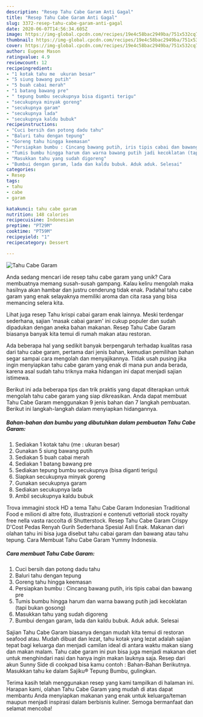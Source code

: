```yaml
---
description: "Resep Tahu Cabe Garam Anti Gagal"
title: "Resep Tahu Cabe Garam Anti Gagal"
slug: 3372-resep-tahu-cabe-garam-anti-gagal
date: 2020-06-07T14:56:34.605Z
image: https://img-global.cpcdn.com/recipes/19e4c58bac2949ba/751x532cq70/tahu-cabe-garam-foto-resep-utama.jpg
thumbnail: https://img-global.cpcdn.com/recipes/19e4c58bac2949ba/751x532cq70/tahu-cabe-garam-foto-resep-utama.jpg
cover: https://img-global.cpcdn.com/recipes/19e4c58bac2949ba/751x532cq70/tahu-cabe-garam-foto-resep-utama.jpg
author: Eugene Mason
ratingvalue: 4.9
reviewcount: 12
recipeingredient:
- "1 kotak tahu me  ukuran besar"
- "5 siung bawang putih"
- "5 buah cabai merah"
- "1 batang bawang pre"
- " tepung bumbu secukupnya bisa diganti terigu"
- "secukupnya minyak goreng"
- "secukupnya garam"
- "secukupnya lada"
- "secukupnya kaldu bubuk"
recipeinstructions:
- "Cuci bersih dan potong dadu tahu"
- "Baluri tahu dengan tepung"
- "Goreng tahu hingga keemasan"
- "Persiapkan bumbu : Cincang bawang putih, iris tipis cabai dan bawang pre"
- "Tumis bumbu hingga harum dan warna bawang putih jadi kecoklatan (tapi bukan gosong)"
- "Masukkan tahu yang sudah digoreng"
- "Bumbui dengan garam, lada dan kaldu bubuk. Aduk aduk. Selesai"
categories:
- Resep
tags:
- tahu
- cabe
- garam

katakunci: tahu cabe garam 
nutrition: 148 calories
recipecuisine: Indonesian
preptime: "PT29M"
cooktime: "PT59M"
recipeyield: "1"
recipecategory: Dessert

---
```



![Tahu Cabe Garam](https://img-global.cpcdn.com/recipes/19e4c58bac2949ba/751x532cq70/tahu-cabe-garam-foto-resep-utama.jpg)

Anda sedang mencari ide resep tahu cabe garam yang unik? Cara membuatnya memang susah-susah gampang. Kalau keliru mengolah maka hasilnya akan hambar dan justru cenderung tidak enak. Padahal tahu cabe garam yang enak selayaknya memiliki aroma dan cita rasa yang bisa memancing selera kita.

Lihat juga resep Tahu krispi cabai garam enak lainnya. Meski terdengar sederhana, sajian &#39;masak cabai garam&#39; ini cukup populer dan sudah dipadukan dengan aneka bahan makanan. Resep Tahu Cabe Garam biasanya banyak kita temui di rumah makan atau restoran.

Ada beberapa hal yang sedikit banyak berpengaruh terhadap kualitas rasa dari tahu cabe garam, pertama dari jenis bahan, kemudian pemilihan bahan segar sampai cara mengolah dan menyajikannya. Tidak usah pusing jika ingin menyiapkan tahu cabe garam yang enak di mana pun anda berada, karena asal sudah tahu triknya maka hidangan ini dapat menjadi sajian istimewa.


Berikut ini ada beberapa tips dan trik praktis yang dapat diterapkan untuk mengolah tahu cabe garam yang siap dikreasikan. Anda dapat membuat Tahu Cabe Garam menggunakan 9 jenis bahan dan 7 langkah pembuatan. Berikut ini langkah-langkah dalam menyiapkan hidangannya.

<!--inarticleads1-->

##### Bahan-bahan dan bumbu yang dibutuhkan dalam pembuatan Tahu Cabe Garam:

1. Sediakan 1 kotak tahu (me : ukuran besar)
1. Gunakan 5 siung bawang putih
1. Sediakan 5 buah cabai merah
1. Sediakan 1 batang bawang pre
1. Sediakan  tepung bumbu secukupnya (bisa diganti terigu)
1. Siapkan secukupnya minyak goreng
1. Gunakan secukupnya garam
1. Sediakan secukupnya lada
1. Ambil secukupnya kaldu bubuk


Trova immagini stock HD a tema Tahu Cabe Garam Indonesian Traditional Food e milioni di altre foto, illustrazioni e contenuti vettoriali stock royalty free nella vasta raccolta di Shutterstock. Resep Tahu Cabe Garam Crispy D&#39;Cost Pedas Renyah Gurih Sederhana Spesial Asli Enak. Makanan dari olahan tahu ini bisa juga disebut tahu cabai garam dan bawang atau tahu tepung. Cara Membuat Tahu Cabe Garam Yummy Indonesia. 

<!--inarticleads2-->

##### Cara membuat Tahu Cabe Garam:

1. Cuci bersih dan potong dadu tahu
1. Baluri tahu dengan tepung
1. Goreng tahu hingga keemasan
1. Persiapkan bumbu : Cincang bawang putih, iris tipis cabai dan bawang pre
1. Tumis bumbu hingga harum dan warna bawang putih jadi kecoklatan (tapi bukan gosong)
1. Masukkan tahu yang sudah digoreng
1. Bumbui dengan garam, lada dan kaldu bubuk. Aduk aduk. Selesai


Sajian Tahu Cabe Garam biasanya dengan mudah kita temui di restoran seafood atau. Mudah dibuat dan lezat, tahu kotak yang lezat adalah sajian tepat bagi keluarga dan menjadi camilan ideal di antara waktu makan siang dan makan malam. Tahu cabe garam ini pun bisa juga menjadi makanan diet untuk menghindari nasi dan hanya ingin makan lauknya saja. Resep dari akun Sunny Side di cookpad bisa kamu contoh : Bahan-Bahan  Berikutnya. Masukkan tahu ke dalam Sajiku® Tepung Bumbu, gulingkan. 

Terima kasih telah menggunakan resep yang kami tampilkan di halaman ini. Harapan kami, olahan Tahu Cabe Garam yang mudah di atas dapat membantu Anda menyiapkan makanan yang enak untuk keluarga/teman maupun menjadi inspirasi dalam berbisnis kuliner. Semoga bermanfaat dan selamat mencoba!
